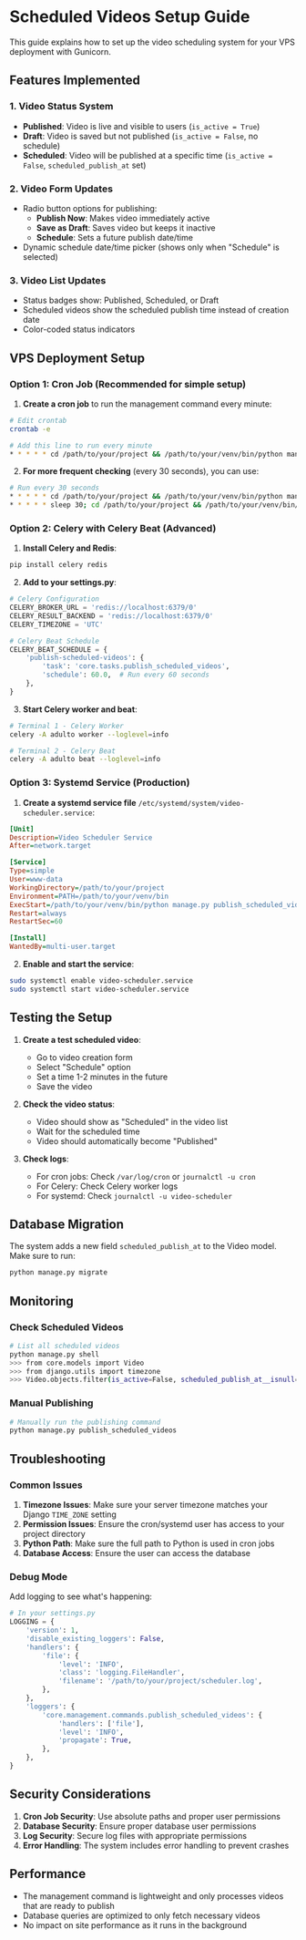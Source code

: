 # Scheduled Videos Setup Guide

This guide explains how to set up the video scheduling system for your VPS deployment with Gunicorn.

## Features Implemented

### 1. Video Status System
- **Published**: Video is live and visible to users (`is_active = True`)
- **Draft**: Video is saved but not published (`is_active = False`, no schedule)
- **Scheduled**: Video will be published at a specific time (`is_active = False`, `scheduled_publish_at` set)

### 2. Video Form Updates
- Radio button options for publishing:
  - **Publish Now**: Makes video immediately active
  - **Save as Draft**: Saves video but keeps it inactive
  - **Schedule**: Sets a future publish date/time
- Dynamic schedule date/time picker (shows only when "Schedule" is selected)

### 3. Video List Updates
- Status badges show: Published, Scheduled, or Draft
- Scheduled videos show the scheduled publish time instead of creation date
- Color-coded status indicators

## VPS Deployment Setup

### Option 1: Cron Job (Recommended for simple setup)

1. **Create a cron job** to run the management command every minute:
```bash
# Edit crontab
crontab -e

# Add this line to run every minute
* * * * * cd /path/to/your/project && /path/to/your/venv/bin/python manage.py publish_scheduled_videos
```

2. **For more frequent checking** (every 30 seconds), you can use:
```bash
# Run every 30 seconds
* * * * * cd /path/to/your/project && /path/to/your/venv/bin/python manage.py publish_scheduled_videos
* * * * * sleep 30; cd /path/to/your/project && /path/to/your/venv/bin/python manage.py publish_scheduled_videos
```

### Option 2: Celery with Celery Beat (Advanced)

1. **Install Celery and Redis**:
```bash
pip install celery redis
```

2. **Add to your settings.py**:
```python
# Celery Configuration
CELERY_BROKER_URL = 'redis://localhost:6379/0'
CELERY_RESULT_BACKEND = 'redis://localhost:6379/0'
CELERY_TIMEZONE = 'UTC'

# Celery Beat Schedule
CELERY_BEAT_SCHEDULE = {
    'publish-scheduled-videos': {
        'task': 'core.tasks.publish_scheduled_videos',
        'schedule': 60.0,  # Run every 60 seconds
    },
}
```

3. **Start Celery worker and beat**:
```bash
# Terminal 1 - Celery Worker
celery -A adulto worker --loglevel=info

# Terminal 2 - Celery Beat
celery -A adulto beat --loglevel=info
```

### Option 3: Systemd Service (Production)

1. **Create a systemd service file** `/etc/systemd/system/video-scheduler.service`:
```ini
[Unit]
Description=Video Scheduler Service
After=network.target

[Service]
Type=simple
User=www-data
WorkingDirectory=/path/to/your/project
Environment=PATH=/path/to/your/venv/bin
ExecStart=/path/to/your/venv/bin/python manage.py publish_scheduled_videos
Restart=always
RestartSec=60

[Install]
WantedBy=multi-user.target
```

2. **Enable and start the service**:
```bash
sudo systemctl enable video-scheduler.service
sudo systemctl start video-scheduler.service
```

## Testing the Setup

1. **Create a test scheduled video**:
   - Go to video creation form
   - Select "Schedule" option
   - Set a time 1-2 minutes in the future
   - Save the video

2. **Check the video status**:
   - Video should show as "Scheduled" in the video list
   - Wait for the scheduled time
   - Video should automatically become "Published"

3. **Check logs**:
   - For cron jobs: Check `/var/log/cron` or `journalctl -u cron`
   - For Celery: Check Celery worker logs
   - For systemd: Check `journalctl -u video-scheduler`

## Database Migration

The system adds a new field `scheduled_publish_at` to the Video model. Make sure to run:

```bash
python manage.py migrate
```

## Monitoring

### Check Scheduled Videos
```bash
# List all scheduled videos
python manage.py shell
>>> from core.models import Video
>>> from django.utils import timezone
>>> Video.objects.filter(is_active=False, scheduled_publish_at__isnull=False)
```

### Manual Publishing
```bash
# Manually run the publishing command
python manage.py publish_scheduled_videos
```

## Troubleshooting

### Common Issues

1. **Timezone Issues**: Make sure your server timezone matches your Django `TIME_ZONE` setting
2. **Permission Issues**: Ensure the cron/systemd user has access to your project directory
3. **Python Path**: Make sure the full path to Python is used in cron jobs
4. **Database Access**: Ensure the user can access the database

### Debug Mode
Add logging to see what's happening:
```python
# In your settings.py
LOGGING = {
    'version': 1,
    'disable_existing_loggers': False,
    'handlers': {
        'file': {
            'level': 'INFO',
            'class': 'logging.FileHandler',
            'filename': '/path/to/your/project/scheduler.log',
        },
    },
    'loggers': {
        'core.management.commands.publish_scheduled_videos': {
            'handlers': ['file'],
            'level': 'INFO',
            'propagate': True,
        },
    },
}
```

## Security Considerations

1. **Cron Job Security**: Use absolute paths and proper user permissions
2. **Database Security**: Ensure proper database user permissions
3. **Log Security**: Secure log files with appropriate permissions
4. **Error Handling**: The system includes error handling to prevent crashes

## Performance

- The management command is lightweight and only processes videos that are ready to publish
- Database queries are optimized to only fetch necessary videos
- No impact on site performance as it runs in the background
